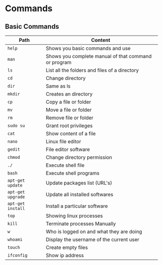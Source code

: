 # Commands

## Basic Commands

| Path     | Content                             |
| -------- | ----------------------------------- |
| `help`   | Shows you basic commands and use                         |
| `man`    | Shows you complete manual of that command or program                         |
| `ls`     | List all the folders and files of a directory                         |
| `cd`     | Change directory                         |
| `dir`    | Same as ls                       |
| `mkdir`    | Creates an directory                         |
| `cp`    | Copy a file or folder                         |
| `mv`    | Move a file or folder                       |
| `rm`    | Remove file or folder                        |
| `sudo su`   | Grant root privileges                         |
| `cat`   | Show content of a file                         |
| `nano`   | Linux file editor                        |
| `gedit`   | File editor software                         |
| `chmod`   | Change directory permission                         |
| `./`   | Execute shell file                         |
| `bash`   | Execute shell programs                         |
| `apt-get update`   | Update packages list (URL's)                         |
| `apt-get upgrade`   | Update all installed softwares                         |
| `apt-get install`   | Install a particular software                         |
| `top`   | Showing linux processes                         |
| `kill`   | Terminate processes Manually                         |
| `w`   | Who is logged on and what they are doing                         |
| `whoami`   | Display the username of the current user                         |
| `touch`   | Create empty files                         |
| `ifconfig`   | Show ip address                         |


























